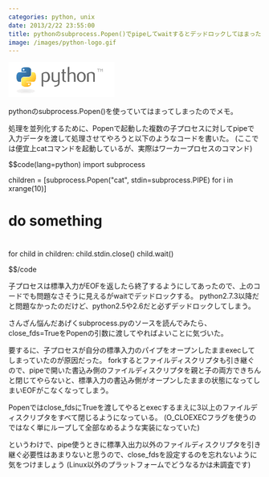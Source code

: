 ```yaml
---
categories: python, unix
date: 2013/2/22 23:55:00
title: pythonのsubprocess.Popen()でpipeしてwaitするとデッドロックしてはまった件
image: /images/python-logo.gif
---
```


![python](/images/python-logo.gif)

pythonのsubprocess.Popen()を使っていてはまってしまったのでメモ。

処理を並列化するために、Popenで起動した複数の子プロセスに対してpipeで入力データを渡して処理させてやろうと以下のようなコードを書いた。
(ここでは便宜上catコマンドを起動しているが、実際はワーカープロセスのコマンド)

$$code(lang=python)
import subprocess

children = [subprocess.Popen("cat", stdin=subprocess.PIPE) for i in xrange(10)]
#
# do something
#
for child in children:
    child.stdin.close()
    child.wait()

$$/code

子プロセスは標準入力がEOFを返したら終了するようにしてあったので、上のコードでも問題なさそうに見えるがwaitでデッドロックする。
python2.7.3以降だと問題なかったのだけど、python2.5や2.6だと必ずデッドロックしてしまう。

さんざん悩んだあげくsubprocess.pyのソースを読んでみたら、close_fds=TrueをPopenの引数に渡してやればよいことに気づいた。

要するに、子プロセスが自分の標準入力のパイプをオープンしたままexecしてしまっていたのが原因だった。
forkするとファイルディスクリプタも引き継ぐので、pipeで開いた書込み側のファイルディスクリプタを親と子の両方できちんと閉じてやらないと、標準入力の書込み側がオープンしたままの状態になってしまいEOFがこなくなってしまう。

Popenではclose_fdsにTrueを渡してやるとexecするまえに3以上のファイルディスクリプタをすべて閉じるようになっている。
(O_CLOEXECフラグを使うのではなく単にループして全部なめるような実装になっていた)

というわけで、pipe使うときに標準入出力以外のファイルディスクリプタを引き継ぐ必要性はあまりないと思うので、close_fdsを設定するのを忘れないように気をつけましょう
(Linux以外のプラットフォームでどうなるかは未調査です)
